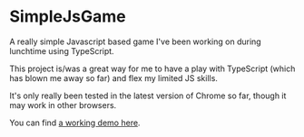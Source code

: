 SimpleJsGame
============

A really simple Javascript based game I've been working on during lunchtime using TypeScript.

This project is/was a great way for me to have a play with TypeScript (which has blown me away so far) and flex my limited JS skills.

It's only really been tested in the latest version of Chrome so far, though it may work in other browsers.

You can find [a working demo here](josephwoodward.co.uk/projects/simplejsgame/).
